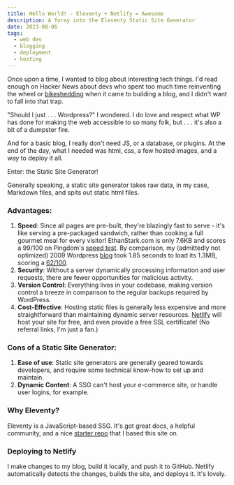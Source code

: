 ```yaml
---
title: Hello World! - Eleventy + Netlify = Awesome
description: A foray into the Eleventy Static Site Generator
date: 2023-08-06
tags:
  - web dev
  - blogging
  - deployment
  - hosting
---
```


Once upon a time, I wanted to blog about interesting tech things.
I'd read enough on Hacker News about devs who spent too much time reinventing the wheel or [bikeshedding](https://www.techtarget.com/whatis/definition/Parkinsons-law-of-triviality-bikeshedding) when it came to building a blog, and I didn't want to fall into that trap.

"Should I just . . . Wordpress?" I wondered. I do love and respect what WP has done for making the web accessible to so many folk, but . . . it's also a bit of a dumpster fire.

And for a basic blog, I really don't need JS, or a database, or plugins. At the end of the day, what I needed was html, css, a few hosted images, and a way to deploy it all.

Enter: the Static Site Generator!

Generally speaking, a static site generator takes raw data, in my case, Markdown files, and spits out static html files.

### Advantages:
1. **Speed**: Since all pages are pre-built, they're blazingly fast to serve - it's like serving a pre-packaged sandwich, rather than cooking a full gourmet meal for every visitor! EthanStark.com is only 7.6KB and scores a 99/100 on Pingdom's [speed test](https://tools.pingdom.com/#62acc1645b800000). By comparison, my (admittedly not optimized) 2009 Wordpress [blog](https://sailingtrip2009.wordpress.com/) took 1.85 seconds to load its 1.3MB, scoring a [62/100](https://tools.pingdom.com/#62acc3ea0f000000).
1. **Security**: Without a server dynamically processing information and user requests, there are fewer opportunities for malicious activity.
1. **Version Control**: Everything lives in your codebase, making version control a breeze in comparison to the regular backups required by WordPress.
1. **Cost-Effective**: Hosting static files is generally less expensive and more straightforward than maintaining dynamic server resources. [Netlify](https://www.netlify.com/pricing/) will host your site for free, and even provide a free SSL certificate! (No referral links, I'm just a fan.)

### Cons of a Static Site Generator:
1. **Ease of use**: Static site generators are generally geared towards developers, and require some technical know-how to set up and maintain.
1. **Dynamic Content**: A SSG can't host your e-commerce site, or handle user logins, for example.

### Why Eleventy?
Eleventy is a JavaScript-based SSG. It's got great docs, a helpful community, and a nice [starter repo](https://github.com/11ty/eleventy-base-blog) that I based this site on.

### Deploying to Netlify
I make changes to my blog, build it locally, and push it to GitHub. Netlify automatically detects the changes, builds the site, and deploys it. It's lovely. 
